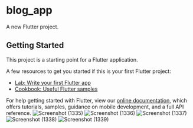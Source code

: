 # blog_app

A new Flutter project.

## Getting Started

This project is a starting point for a Flutter application.

A few resources to get you started if this is your first Flutter project:

- [Lab: Write your first Flutter app](https://flutter.dev/docs/get-started/codelab)
- [Cookbook: Useful Flutter samples](https://flutter.dev/docs/cookbook)

For help getting started with Flutter, view our
[online documentation](https://flutter.dev/docs), which offers tutorials,
samples, guidance on mobile development, and a full API reference.
![Screenshot (1335)](https://user-images.githubusercontent.com/90894212/136685521-520dd632-0abe-4f65-83b2-e54ba2e7d7a1.png)
![Screenshot (1336)](https://user-images.githubusercontent.com/90894212/136685527-58ab686f-5257-4066-9e39-85efc74c908d.png)
![Screenshot (1337)](https://user-images.githubusercontent.com/90894212/136685531-287bef3d-5031-4403-9ecf-3022446d9e6b.png)
![Screenshot (1338)](https://user-images.githubusercontent.com/90894212/136685535-9da4d1b2-e150-4434-b1a3-d03fb25960b7.png)
![Screenshot (1339)](https://user-images.githubusercontent.com/90894212/136685538-89ab56e7-18cc-431e-87e3-1e076075c8bb.png)

